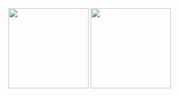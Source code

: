 <img height="160em" src="https://github-readme-stats.vercel.app/api?username=henriquepedra&show_icons=true&theme=react&include_all_commits=true&count_private=true"/>
  <img height="160em" src="https://github-readme-stats.vercel.app/api/top-langs/?username=henriquepedra&layout=compact&langs_count=7&theme=react"/>
